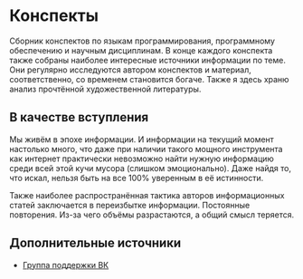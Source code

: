 # Конспекты

Сборник конспектов по языкам программирования, программному обеспечению и научным дисциплинам.
В конце каждого конспекта также собраны наиболее интересные источники информации по теме.
Они регулярно исследуются автором конспектов и материал, соответственно, со временем становится богаче.
Также я здесь храню анализ прочтённой художественной литературы.

## В качестве вступления

Мы живём в эпохе информации.
И информации на текущий момент настолько много, что даже при наличии такого мощного инструмента как интернет практически невозможно найти нужную информацию среди всей этой кучи мусора (слишком эмоционально).
Даже найдя то, что искал, нельзя быть на все 100% уверенным в её истинности.

Также наиболее распространённая тактика авторов информационных статей заключается в переизбытке информации.
Постоянные повторения. Из-за чего объёмы разрастаются, а общий смысл теряется.

## Дополнительные источники
- [Группа поддержки ВК](https://vk.com/ip.knowledgebase)
